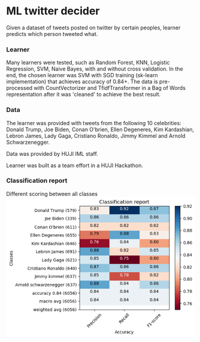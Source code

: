 # ML twitter decider

Given a dataset of tweets posted on twitter by certain peoples, learner predicts which person tweeted what. 

### Learner
Many learners were tested, such as Random Forest, KNN, Logistic Regression, SVM, Naive Bayes, with and without cross validation.
In the end, the chosen learner was SVM with SGD training (sk-learn implementation) that achieves accuracy of 0.84+.
The data is pre-processed with CountVectorizer and TfidfTransformer in a Bag of Words representation after it
was 'cleaned' to achieve the best result.

### Data
The learner was provided with tweets from the following 10 celebrities: 
Donald Trump, Joe Biden, Conan O'brien, Ellen Degeneres, Kim Kardashian, Lebron James,
 Lady Gaga, Cristiano Ronaldo, Jimmy Kimmel and Arnold Schwarzenegger.

Data was provided by HUJI IML staff.

Learner was built as a team effort in a HUJI Hackathon.

### Classification report
Different scoring between all classes
![Classification report for the above celebrities](https://github.com/luko007/ML_twitter_celebs/blob/master/src/test_plot_classif_report.png)
